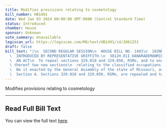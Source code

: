 ```yaml
---
title: Modifies provisions relating to cosmetology
bill_number: HB1491
date: Wed Jan 03 2024 00:00:00 GMT-0600 (Central Standard Time)
status: Introduced
chamber: House
sponsor: Unknown
vote_summary: Unavailable
legiscan_url: https://legiscan.com/MO/text/HB1491/id/2861251
draft: false
bill_text: "|\n  SECOND REGULAR SESSION\n  HOUSE BILL NO. 1491\n  102ND GENERAL ASSEMBLY\n\
  \  INTRODUCED BY REPRESENTATIVE GRIFFITH.\n  3812H.01I DANARADEMANMILLER,ChiefClerk\n\
  \  AN ACT\n  To repeal sections 329.010 and 329.050, RSMo, and to enact in lieu\
  \ thereof two new sections\n  relating to the classified occupations of cosmetology.\n\
  \  Be it enacted by the General Assembly of the state of Missouri, as follows:\n\
  \  Section A. Sections 329.010 and 329.050, RSMo, are repealed and two new sections"
---
```

Modifies provisions relating to cosmetology

---

## Read Full Bill Text

You can view the full text [here](https://legiscan.com/MO/text/HB1491/id/2861251).
